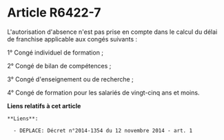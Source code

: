 # Article R6422-7

L'autorisation d'absence n'est pas prise en compte dans le calcul du délai de franchise applicable aux congés suivants :

1° Congé individuel de formation ;

2° Congé de bilan de compétences ;

3° Congé d'enseignement ou de recherche ;

4° Congé de formation pour les salariés de vingt-cinq ans et moins.

**Liens relatifs à cet article**

	**Liens**:

	  - DEPLACE: Décret n°2014-1354 du 12 novembre 2014 - art. 1
